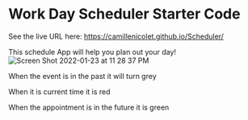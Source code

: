 # Work Day Scheduler Starter Code
See the live URL here: https://camillenicolet.github.io/Scheduler/


This schedule App will help you plan out your day!
![Screen Shot 2022-01-23 at 11 28 37 PM](https://user-images.githubusercontent.com/94029792/150722220-365c9e9d-b029-47cc-8561-2a1b22546257.png)

When the event is in the past it will turn grey

When it is current time it is red

When the appointment is in the future it is green

